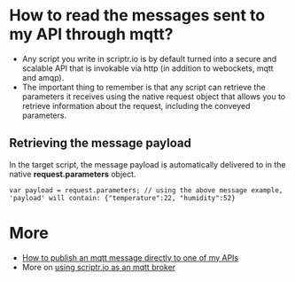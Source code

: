 # How to read the messages sent to my API through mqtt?

- Any script you write in scriptr.io is by default turned into a secure and scalable API that is invokable via http (in addition to webockets, mqtt and amqp).
- The important thing to remember is that any script can retrieve the parameters it receives using the native request object that allows you to retrieve information about the request, including the conveyed parameters.

## Retrieving the message payload

In the target script, the message payload is automatically delivered to in the native **request.parameters** object.
```
var payload = request.parameters; // using the above message example, 'payload' will contain: {"temperature":22, "humidity":52}
```

# More
- [How to publish an mqtt message directly to one of my APIs]()
- More on [using scriptr.io as an mqtt broker]()
